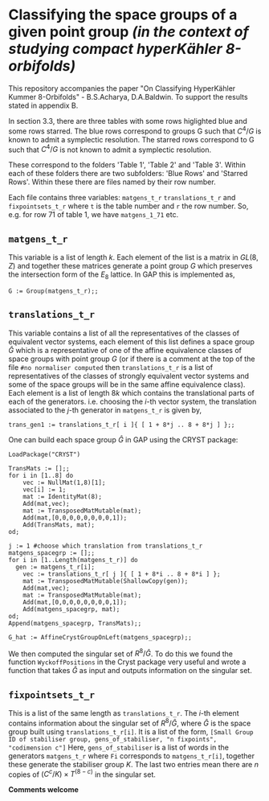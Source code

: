 # Classifying the space groups of a given point group _(in the context of studying compact hyperKähler 8-orbifolds)_

This repository accompanies the paper "On Classifying HyperKähler Kummer 8-Orbifolds" - B.S.Acharya, D.A.Baldwin. To support the results stated in appendix B.

In section 3.3, there are three tables with some rows higlighted blue and some rows starred. The blue rows correspond to groups G such that $C^4/G$ is known to admit a symplectic resolution. The starred rows correspond to G such that $C^4/G$ is not known to admit a symplectic resolution. 

These correspond to the folders 'Table 1', 'Table 2' and 'Table 3'. Within each of these folders there are two subfolders: 'Blue Rows' and 'Starred Rows'. Within these there are files named by their row number.

Each file contains three variables: ```matgens_t_r``` ```translations_t_r``` and ```fixpointsets_t_r``` where ```t``` is the table number and ```r``` the row number. So, e.g. for row 71 of table 1, we have ```matgens_1_71``` etc.

## ```matgens_t_r```

This variable is a list of length $k$. Each element of the list is a matrix in $GL(8,Z)$ and together these matrices generate a point group $G$ which preserves the intersection form of the $E_{8}$ lattice. In GAP this is implemented as,
```
G := Group(matgens_t_r);;
```

## ```translations_t_r```

This variable contains a list of all the representatives of the classes of equivalent vector systems, each element of this list defines a space group $\hat{G}$ which is a representative of one of the affine equivalence classes of space groups with point group $G$ (or if there is a comment at the top of the file ```#no normaliser computed``` then ```translations_t_r``` is a list of representatives of the classes of strongly equivalent vector systems and some of the space groups will be in the same affine equivalence class). Each element is a list of length $8k$ which contains the translational parts of each of the generators. i.e. choosing the $i$-th vector system, the translation associated to the $j$-th generator in ```matgens_t_r``` is given by,

```
trans_gen1 := translations_t_r[ i ]{ [ 1 + 8*j .. 8 + 8*j ] };;
```

One can build each space group $\hat{G}$ in GAP using the CRYST package: 
```
LoadPackage("CRYST")

TransMats := [];;
for i in [1..8] do
	vec := NullMat(1,8)[1];
	vec[i] := 1;
	mat := IdentityMat(8);
	Add(mat,vec);
	mat := TransposedMatMutable(mat);
	Add(mat,[0,0,0,0,0,0,0,0,1]);
	Add(TransMats, mat);
od;

j := 1 #choose which translation from translations_t_r
matgens_spacegrp := [];;
for i in [1..Length(matgens_t_r)] do
  gen := matgens_t_r[i];
	vec := translations_t_r[ j ]{ [ 1 + 8*i .. 8 + 8*i ] };
	mat := TransposedMatMutable(ShallowCopy(gen));
	Add(mat,vec);
	mat := TransposedMatMutable(mat);
	Add(mat,[0,0,0,0,0,0,0,0,1]);
	Add(matgens_spacegrp, mat);
od;
Append(matgens_spacegrp, TransMats);;

G_hat := AffineCrystGroupOnLeft(matgens_spacegrp);;
```

We then computed the singular set of $R^{8}/\hat{G}$. To do this we found the function ```WyckoffPositions``` in the Cryst package very useful and wrote a function that takes $\hat{G}$ as input and outputs information on the singular set.

## ```fixpointsets_t_r```

This is a list of the same length as ```translations_t_r```. The $i$-th element contains information about the singular set of $R^{8}/\hat{G}$, where $\hat{G}$ is the space group built using ```translations_t_r[i]```. It is a list of the form,
```[Small Group ID of stabiliser group, gens_of_stabiliser, "n fixpoints", "codimension c"]```
Here, ```gens_of_stabiliser``` is a list of words in the generators ```matgens_t_r``` where ```Fi``` corresponds to ```matgens_t_r[i]```, together these generate the stabiliser group $K$. The last two entries mean there are $n$ copies of $(C^{c}/K)\times T^{(8-c)}$ in the singular set.


**Comments welcome** 
